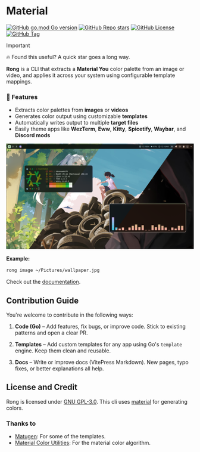 # Material

[![GitHub go.mod Go version](https://img.shields.io/github/go-mod/go-version/Nadim147c/rong?style=for-the-badge&logo=go&labelColor=11140F&color=BBE9AA)](https://pkg.go.dev/github.com/Nadim147c/rong)
[![GitHub Repo stars](https://img.shields.io/github/stars/Nadim147c/rong?style=for-the-badge&logo=github&labelColor=11140F&color=BBE9AA)](https://github.com/Nadim147c/rong)
[![GitHub License](https://img.shields.io/github/license/Nadim147c/rong?style=for-the-badge&logo=gplv3&labelColor=11140F&color=BBE9AA)](./LICENSE)
[![GitHub Tag](https://img.shields.io/github/v/tag/Nadim147c/rong?include_prereleases&sort=semver&style=for-the-badge&logo=git&labelColor=11140F&color=BBE9AA)](https://github.com/Nadim147c/rong/tags)

> [!IMPORTANT]
> 🔥 Found this useful? A quick star goes a long way.

**Rong** is a CLI that extracts a **Material You** color palette from an image or
video, and applies it across your system using configurable template mappings.

### 🎨 Features

- Extracts color palettes from **images** or **videos**
- Generates color output using customizable **templates**
- Automatically writes output to multiple **target files**
- Easily theme apps like **WezTerm**, **Eww**, **Kitty**, **Spicetify**, **Waybar**,
  and **Discord mods**

![Rong Preview](./preview.png)

**Example:**

```sh
rong image ~/Pictures/wallpaper.jpg
```

Check out the [documentation](https://nadim147c.github.io/rong).

## Contribution Guide

You're welcome to contribute in the following ways:

1. **Code (Go)** – Add features, fix bugs, or improve code. Stick to existing patterns and open a clear PR.

2. **Templates** – Add custom templates for any app using Go's `template` engine. Keep them clean and reusable.

3. **Docs** – Write or improve docs (VitePress Markdown). New pages, typo fixes, or better explanations all help.

## License and Credit

Rong is licensed under [GNU GPL-3.0](./LICENSE). This cli uses [material](https://github.com/Nadim147c/material)
for generating colors.

### Thanks to

- [Matugen](https://github.com/InioX/matugen-themes/): For some of the templates.
- [Material Color Utilities](https://github.com/material-foundation/material-color-utilities): For the material color algorithm.
